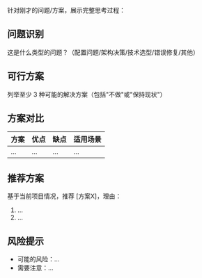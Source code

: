针对刚才的问题/方案，展示完整思考过程：

## 问题识别
这是什么类型的问题？（配置问题/架构决策/技术选型/错误修复/其他）

## 可行方案
列举至少 3 种可能的解决方案（包括"不做"或"保持现状"）

## 方案对比
| 方案 | 优点 | 缺点 | 适用场景 |
|------|------|------|---------|
| ... | ... | ... | ... |

## 推荐方案
基于当前项目情况，推荐 [方案X]，理由：
1. ...
2. ...

## 风险提示
- 可能的风险：...
- 需要注意：...
